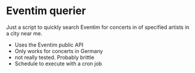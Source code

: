 # Eventim querier

Just a script to quickly search Eventim for concerts in of specified artists in
a city near me.

- Uses the Eventim public API
- Only works for concerts in Germany
- not really tested. Probably brittle
- Schedule to execute with a cron job

